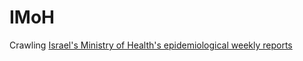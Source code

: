 # IMoH
Crawling [Israel's Ministry of Health's epidemiological weekly reports](http://www.health.gov.il/UnitsOffice/HD/PH/epidemiology/Pages/epidemiology_report.aspx)
